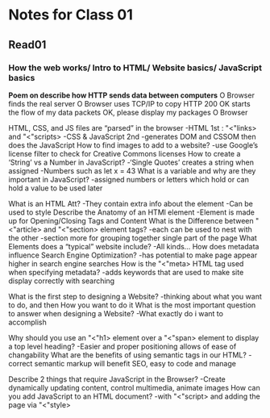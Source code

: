 # Notes for Class 01

## Read01

### How the web works/ Intro to HTML/ Website basics/ JavaScript basics

**Poem on describe how HTTP sends data between computers**
    O Browser finds the real server
    O Browser uses TCP/IP to copy HTTP
    200 OK  starts the flow of my data packets
    OK, please display my packages O Browser

HTML, CSS, and JS files are “parsed” in the browser
    -HTML 1st : "<"links> and "<"scripts>
    -CSS & JavaScript 2nd
    -generates DOM and CSSOM then does the JavaScript
How to find images to add to a website?
    -use Google’s license filter to check for Creative Commons licenses
How to create a ‘String’ vs a Number in JavaScript?
    -‘Single Quotes’ creates a string when assigned
    -Numbers such as let x = 43
What is a variable and why are they important in JavaScript?
    -assigned numbers or letters which hold or can hold a value to be used later

What is an HTML Att?
    -They contain extra info about the element
    -Can be used to style
Describe the Anatomy of an HTMl element
    -Element is made up for Opening/Closing Tags and Content
What is the Difference between "<"article> and "<"section> element tags?
    -each can be used to nest with the other
    -section more for grouping together single part of the page
What Elements does a “typical” website include?
    -All kinds…
How does metadata influence Search Engine Optimization?
    -has potential to make page appear higher in search engine searches
How is the "<"meta> HTML tag used when specifying metadata?
    -adds keywords that are used to make site display correctly with searching

What is the first step to designing a Website?
    -thinking about what you want to do, and then How you want to do it
What is the most important question to answer when designing a Website?
    -What exactly do i want to accomplish

Why should you use an "<"h1> element over a "<"span> element to display a top level heading?
    -Easier and proper positioning allows of ease of changability
What are the benefits of using semantic tags in our HTML?
    -correct semantic markup will benefit SEO, easy to code and manage

Describe 2 things that require JavaScript in the Browser?
    -Create dynamically updating content, control multimedia, animate images
How can you add JavaScript to an HTML document?
    -with "<"script> and adding the page via "<"style>
